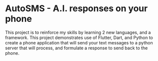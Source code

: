 # AutoSMS - A.I. responses on your phone
This project is to reinforce my skills by learning 2 new languages, and a framework. This project demonstrates use of Flutter, Dart, and Python to create a phone application that will send your text messages to a python server that will process, and formulate a response to send back to the phone.
